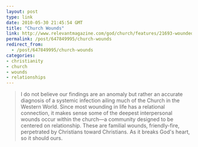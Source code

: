 ```yaml
---
layout: post
type: link
date: 2010-05-30 21:45:54 GMT
title: "Church Wounds"
link: http://www.relevantmagazine.com/god/church/features/21693-wounded-by-the-church
permalink: /post/647849995/church-wounds
redirect_from: 
  - /post/647849995/church-wounds
categories:
- christianity
- church
- wounds
- relationships
---
```

<blockquote>I do not believe our findings are an anomaly but rather an accurate diagnosis of a systemic infection ailing much of the Church in the Western World. Since most wounding in life has a relational connection, it makes sense some of the deepest interpersonal wounds occur within the church—a community designed to be centered on relationship. These are familial wounds, friendly-fire, perpetrated by Christians toward Christians. As it breaks God's heart, so it should ours.</blockquote>